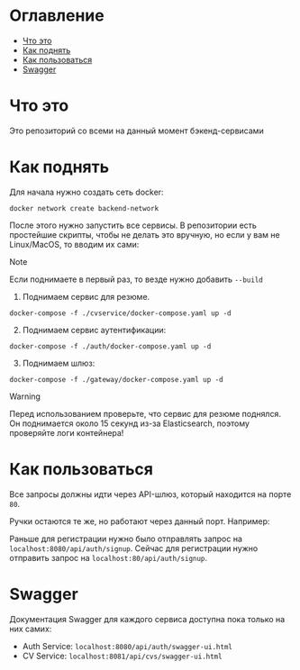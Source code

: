 # Оглавление

- [Что это](#чтоЭто)
- [Как поднять](#какПоднять)
- [Как пользоваться](#какПользоваться)
- [Swagger](#сваггер)

# <a name="чтоЭто">Что это</a>

Это репозиторий со всеми на данный момент бэкенд-сервисами

# <a name="какПоднять">Как поднять</a>

Для начала нужно создать сеть docker:

```shell
docker network create backend-network
```

После этого нужно запустить все сервисы. В репозитории есть простейшие скрипты, чтобы не делать это вручную, но если у вам не Linux/MacOS, то вводим их сами:

> [!NOTE]
> Если поднимаете в первый раз, то везде нужно добавить `--build`

1. Поднимаем сервис для резюме.

```shell
docker-compose -f ./cvservice/docker-compose.yaml up -d
```

2. Поднимаем сервис аутентификации:

```shell
docker-compose -f ./auth/docker-compose.yaml up -d
```

3. Поднимаем шлюз:

```shell
docker-compose -f ./gateway/docker-compose.yaml up -d
```

> [!WARNING]
> Перед использованием проверьте, что сервис для резюме поднялся.
> Он поднимается около 15 секунд из-за Elasticsearch, поэтому проверяйте логи контейнера!

# <a name="какПользоваться">Как пользоваться</a>

Все запросы должны идти через API-шлюз, который находится на порте `80`.

Ручки остаются те же, но работают через данный порт. Например:

Раньше для регистрации нужно было отправлять запрос на `localhost:8080/api/auth/signup`.
Сейчас для регистрации нужно отправить запрос на `localhost:80/api/auth/signup`.

# <a name="сваггер">Swagger</a>

Документация Swagger для каждого сервиса доступна пока только на них самих:

- Auth Service:
    `localhost:8080/api/auth/swagger-ui.html`
- CV Service:
    `localhost:8081/api/cvs/swagger-ui.html`

